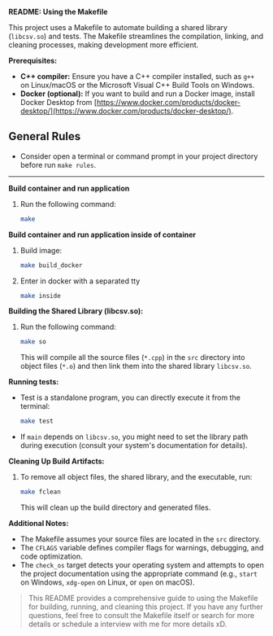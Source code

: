 **README: Using the Makefile**

This project uses a Makefile to automate building a shared library (`libcsv.so`) and tests. The Makefile streamlines the compilation, linking, and cleaning processes, making development more efficient.

**Prerequisites:**

- **C++ compiler:** Ensure you have a C++ compiler installed, such as `g++` on Linux/macOS or the Microsoft Visual C++ Build Tools on Windows.
- **Docker (optional):** If you want to build and run a Docker image, install Docker Desktop from [https://www.docker.com/products/docker-desktop/](https://www.docker.com/products/docker-desktop/).

## **General Rules**
- Consider open a terminal or command prompt in your project directory before run `make rules`.

---

**Build container and run application**

1. Run the following command:

	```bash
	make
	```

**Build container and run application inside of container**

1. Build image:

	```bash
	make build_docker
	```

2. Enter in docker with a separated tty

	```bash
	make inside
	```

**Building the Shared Library (libcsv.so):**

1. Run the following command:

   ```bash
   make so
   ```

   This will compile all the source files (`*.cpp`) in the `src` directory into object files (`*.o`) and then link them into the shared library `libcsv.so`.

**Running tests:**

- Test is a standalone program, you can directly execute it from the terminal:

   ```bash
   make test
   ```

- If `main` depends on `libcsv.so`, you might need to set the library path during execution (consult your system's documentation for details).

**Cleaning Up Build Artifacts:**

1. To remove all object files, the shared library, and the executable, run:

   ```bash
   make fclean
   ```

   This will clean up the build directory and generated files.

**Additional Notes:**

- The Makefile assumes your source files are located in the `src` directory.
- The `CFLAGS` variable defines compiler flags for warnings, debugging, and code optimization.
- The `check_os` target detects your operating system and attempts to open the project documentation using the appropriate command (e.g., `start` on Windows, `xdg-open` on Linux, or `open` on macOS).

>This README provides a comprehensive guide to using the Makefile for building, running, and cleaning this project. If you have any further questions, feel free to consult the Makefile itself or search for more details or schedule a interview with me for more details xD.

